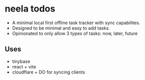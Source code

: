 # neela todos

- A minimal local first offline task tracker with sync capabilites.
- Designed to be minimal and easy to add tasks.
- Opinionated to only allow 3 types of tasks: now, later, future

## Uses
- tinybase
- react + vite
- cloudflare + DO for syncing clients
